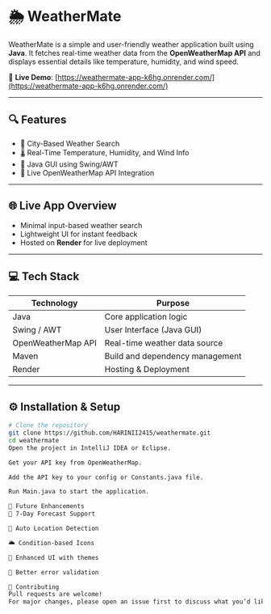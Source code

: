 # 🌦️ WeatherMate

WeatherMate is a simple and user-friendly weather application built using **Java**. It fetches real-time weather data from the **OpenWeatherMap API** and displays essential details like temperature, humidity, and wind speed.

🔗 **Live Demo**: [https://weathermate-app-k6hg.onrender.com/](https://weathermate-app-k6hg.onrender.com/)

---

## 🔍 Features

- 🔎 City-Based Weather Search
- 🌡️ Real-Time Temperature, Humidity, and Wind Info
- 🎨 Java GUI using Swing/AWT
- 🔄 Live OpenWeatherMap API Integration

---

## 🌐 Live App Overview

- Minimal input-based weather search
- Lightweight UI for instant feedback
- Hosted on **Render** for live deployment

---

## 💻 Tech Stack

| Technology         | Purpose                          |
|-------------------|----------------------------------|
| Java              | Core application logic           |
| Swing / AWT       | User Interface (Java GUI)        |
| OpenWeatherMap API| Real-time weather data source    |
| Maven             | Build and dependency management  |
| Render            | Hosting & Deployment             |

---

## ⚙️ Installation & Setup

```bash
# Clone the repository
git clone https://github.com/HARINII2415/weathermate.git
cd weathermate
Open the project in IntelliJ IDEA or Eclipse.

Get your API key from OpenWeatherMap.

Add the API key to your config or Constants.java file.

Run Main.java to start the application.

🚀 Future Enhancements
📅 7-Day Forecast Support

📍 Auto Location Detection

🌥️ Condition-based Icons

🎨 Enhanced UI with themes

💬 Better error validation

🤝 Contributing
Pull requests are welcome!
For major changes, please open an issue first to discuss what you’d like to change.

